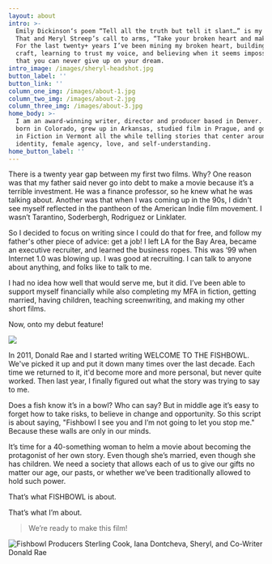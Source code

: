```yaml
---
layout: about
intro: >-
  Emily Dickinson‘s poem “Tell all the truth but tell it slant…” is my mantra.
  That and Meryl Streep’s call to arms, “Take your broken heart and make art.”
  For the last twenty+ years I’ve been mining my broken heart, building my
  craft, learning to trust my voice, and believing when it seems impossible,
  that you can never give up on your dream.
intro_image: /images/sheryl-headshot.jpg
button_label: ''
button_link: ''
column_one_img: /images/about-1.jpg
column_two_img: /images/about-2.jpg
column_three_img: /images/about-3.jpg
home_body: >-
  I am an award-winning writer, director and producer based in Denver. I was
  born in Colorado, grew up in Arkansas, studied film in Prague, and got my MFA
  in Fiction in Vermont all the while telling stories that center around
  identity, female agency, love, and self-understanding.
home_button_label: ''
---
```

There is a twenty year gap between my first two films. Why? One reason was that my father said never go into debt to make a movie because it’s a terrible investment. He was a finance professor, so he knew what he was talking about. Another was that when I was coming up in the 90s, I didn't see myself reflected in the pantheon of the American Indie film movement. I wasn’t Tarantino, Soderbergh, Rodriguez or Linklater.

So I decided to focus on writing since I could do that for free, and follow my father's other piece of advice: get a job! I left LA for the Bay Area,  became an executive recruiter, and learned the business ropes. This was ‘99 when Internet 1.0 was blowing up. I was good at recruiting. I can talk to anyone about anything, and folks like to talk to me.

I had no idea how well that would serve me, but it did. I’ve been able to support myself financially while also completing my MFA in fiction, getting married, having children, teaching screenwriting, and making my other short films.

Now, onto my debut feature!

![](/images/lily-n-rose-3.jpg)

In 2011, Donald Rae and I started writing WELCOME TO THE FISHBOWL. We've picked it up and put it down many times over the last decade. Each time we returned to it, it'd become more and more personal, but never quite worked. Then last year, I finally figured out what the story was trying to say to me.

Does a fish know it’s in a bowl? Who can say? But in middle age it’s easy to forget how to take risks, to believe in change and opportunity. So this script is about saying, "Fishbowl I see you and I’m not going to let you stop me." Because these walls are only in our minds.

It’s time for a 40-something woman to helm a movie about becoming the protagonist of her own story. Even though she’s married, even though she has children. We need a society that allows each of us to give our gifts no matter our age, our pasts, or whether we’ve been traditionally allowed to hold such power.

That’s what FISHBOWL is about.

That’s what I’m about.

> We’re ready to make this film!

![](/images/fb-team-photo.jpg "Fishbowl Producers Sterling Cook, Iana Dontcheva, Sheryl, and Co-Writer Donald Rae")

![]()
